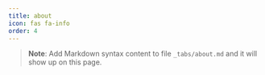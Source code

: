 ```yaml
---
title: about
icon: fas fa-info
order: 4
---
```



> **Note**: Add Markdown syntax content to file `_tabs/about.md` and it will show up on this page.
